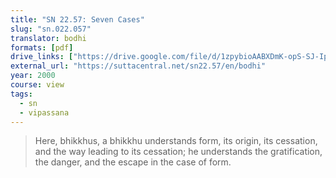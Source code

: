 ```yaml
---
title: "SN 22.57: Seven Cases"
slug: "sn.022.057"
translator: bodhi
formats: [pdf]
drive_links: ["https://drive.google.com/file/d/1zpybioAABXDmK-opS-SJ-IpCmR00CkHX"]
external_url: "https://suttacentral.net/sn22.57/en/bodhi"
year: 2000
course: view
tags:
  - sn
  - vipassana
---
```


> Here, bhikkhus, a bhikkhu understands form, its origin, its cessation, and the way leading to its cessation; he understands the gratification, the danger, and the escape in the case of form.

